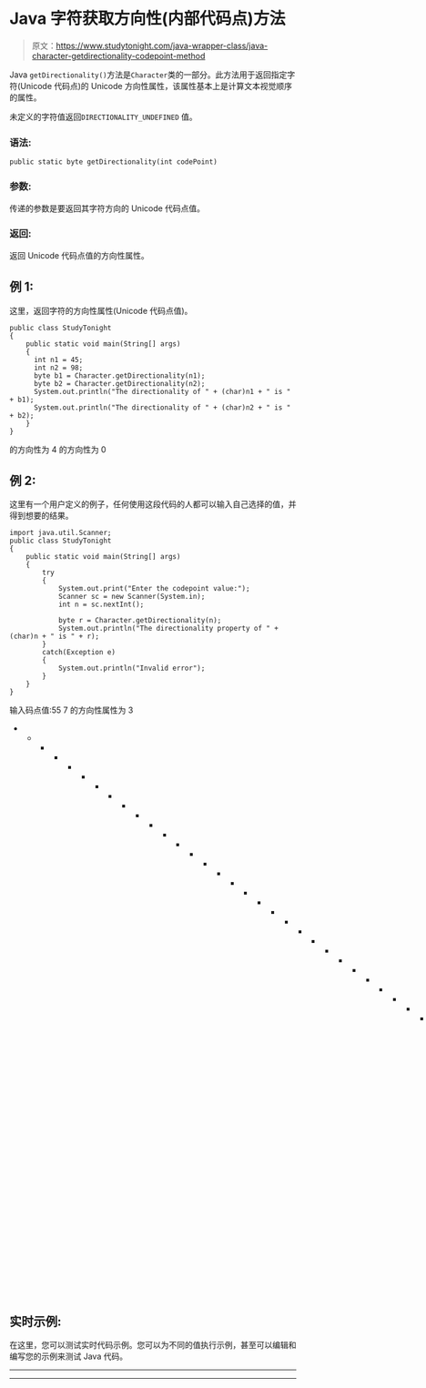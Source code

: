 # Java 字符获取方向性(内部代码点)方法

> 原文：<https://www.studytonight.com/java-wrapper-class/java-character-getdirectionality-codepoint-method>

Java `getDirectionality()`方法是`Character`类的一部分。此方法用于返回指定字符(Unicode 代码点)的 Unicode 方向性属性，该属性基本上是计算文本视觉顺序的属性。

未定义的字符值返回`DIRECTIONALITY_UNDEFINED` 值。

### 语法:

```
public static byte getDirectionality(int codePoint) 
```

### 参数:

传递的参数是要返回其字符方向的 Unicode 代码点值。

### 返回:

返回 Unicode 代码点值的方向性属性。

## 例 1:

这里，返回字符的方向性属性(Unicode 代码点值)。

```
public class StudyTonight 
{  
    public static void main(String[] args)
    {         
      int n1 = 45;  
      int n2 = 98;  
      byte b1 = Character.getDirectionality(n1);  
      byte b2 = Character.getDirectionality(n2);   
      System.out.println("The directionality of " + (char)n1 + " is " + b1);  
      System.out.println("The directionality of " + (char)n2 + " is " + b2);          
    }  
} 
```

的方向性为 4
的方向性为 0

## 例 2:

这里有一个用户定义的例子，任何使用这段代码的人都可以输入自己选择的值，并得到想要的结果。

```
import java.util.Scanner;
public class StudyTonight 
{  
	public static void main(String[] args)
	{         
		try
		{
			System.out.print("Enter the codepoint value:");  
			Scanner sc = new Scanner(System.in);  
			int n = sc.nextInt();  

			byte r = Character.getDirectionality(n);   
			System.out.println("The directionality property of " + (char)n + " is " + r);       
		}       
		catch(Exception e)
		{
			System.out.println("Invalid error");
		}
	}
} 
```

输入码点值:55
7 的方向性属性为 3
* * * * * * * * * * * * * * * * * * * * * * * * * * * * * * * * * * * * * * * *输入码点值:101
e 的方向性属性为 0

## 实时示例:

在这里，您可以测试实时代码示例。您可以为不同的值执行示例，甚至可以编辑和编写您的示例来测试 Java 代码。

* * *

* * *